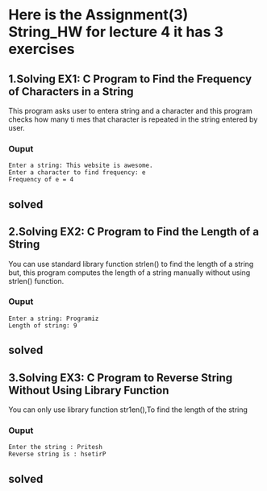 # Here is the Assignment(3) String_HW for lecture 4 it has 3 exercises

## 1.Solving EX1: C Program to Find the Frequency of Characters in a String

This program asks user to entera string and a character and this program checks how many ti mes that character is repeated in the string entered by user.

### Ouput

	Enter a string: This website is awesome.
	Enter a character to find frequency: e
	Frequency of e = 4

	
solved 
------------------------------------------------------------


## 2.Solving EX2: C Program to Find the Length of a String

You can use standard library function strlen() to find the length of a string but, this program computes the length of a string manually without using strlen() function.

### Ouput

	Enter a string: Programiz
	Length of string: 9

	
solved 
------------------------------------------------------------

## 3.Solving EX3: C Program to Reverse String Without Using Library Function

You can only use library function str1en(),To find the length of the string

### Ouput

	Enter the string : Pritesh
	Reverse string is : hsetirP

	
solved 
------------------------------------------------------------